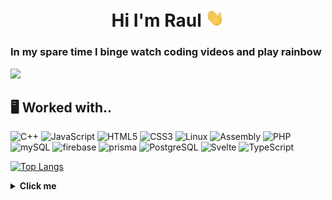 <h1 align="center"> Hi I'm Raul <img src="https://raw.githubusercontent.com/ABSphreak/ABSphreak/master/gifs/Hi.gif" width="30px"> </h1>
<h3> In my spare time I binge watch coding videos and play rainbow </h3>

[![](https://visitcount.itsvg.in/api?id=Raulj123&label=Profile%20Views&color=0&icon=4&pretty=false)](https://visitcount.itsvg.in)

##  🖥️ Worked with.. 
![C++](https://img.shields.io/badge/c++-%2300599C.svg?style=for-the-badge&logo=c%2B%2B&logoColor=white) ![JavaScript](https://img.shields.io/badge/javascript-%23323330.svg?style=for-the-badge&logo=javascript&logoColor=%23F7DF1E) ![HTML5](https://img.shields.io/badge/html5-%23E34F26.svg?style=for-the-badge&logo=html5&logoColor=white) ![CSS3](https://img.shields.io/badge/css3-%231572B6.svg?style=for-the-badge&logo=css3&logoColor=white) ![Linux](https://img.shields.io/badge/Linux-FCC624?style=for-the-badge&logo=linux&logoColor=black) ![Assembly](https://img.shields.io/badge/Assembly-%237FFF00.svg?style=for-the-badge&) ![PHP](https://img.shields.io/badge/php-%23323330.svg?style=for-the-badge&logo=php&logoColor=%23F7RF1E) ![mySQL](https://img.shields.io/badge/mySQL-%23323330.svg?style=for-the-badge&logo=mySQL&logoColor=%23F7PF1E) ![firebase](https://img.shields.io/badge/firebase-%2300599C.svg?style=for-the-badge&logo=firebase&logoColor=white) ![prisma](https://img.shields.io/badge/prisma-%2300999C.svg?style=for-the-badge&logo=prisma&logoColor=white) ![PostgreSQL](https://img.shields.io/badge/postgresql-%2300999C.svg?style=for-the-badge&logo=postgresql&logoColor=white) ![Svelte](https://img.shields.io/badge/svelte-%23E34F26.svg?style=for-the-badge&logo=svelte&logoColor=white) ![TypeScript](https://img.shields.io/badge/typescript-%23323330.svg?style=for-the-badge&logo=typescript&logoColor=blue) 

[![Top Langs](https://github-readme-stats.vercel.app/api/top-langs/?username=Raulj123&layout=compact&theme=dark)](https://github.com/Raulj123/github-readme-stats)

<details>
<summary><b>Click me </b></summary>

![Aot better](https://daily49er.com/wp-content/uploads/2013/09/attack-on-titan.jpg)<br>
  <b>Aot > any other anime</b> 
</details>
